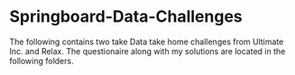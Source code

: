 # Springboard-Data-Challenges

The following contains two take Data take home challenges from Ultimate Inc. and Relax. The questionaire along with my solutions are located in the following folders.

